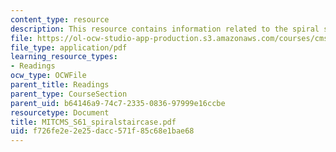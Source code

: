 ```yaml
---
content_type: resource
description: This resource contains information related to the spiral staircase.
file: https://ol-ocw-studio-app-production.s3.amazonaws.com/courses/cms-s61-special-subject-the-rise-of-film-noir-january-iap-2012/f726fe2e2e25dacc571f85c68e1bae68_MITCMS_S61_spiralstaircase.pdf
file_type: application/pdf
learning_resource_types:
- Readings
ocw_type: OCWFile
parent_title: Readings
parent_type: CourseSection
parent_uid: b64146a9-74c7-2335-0836-97999e16ccbe
resourcetype: Document
title: MITCMS_S61_spiralstaircase.pdf
uid: f726fe2e-2e25-dacc-571f-85c68e1bae68
---
```

